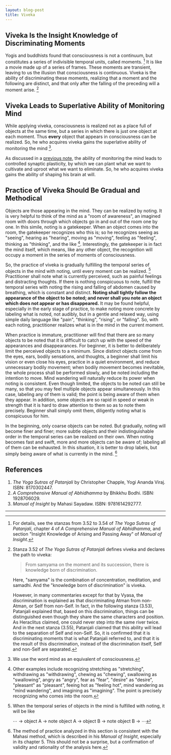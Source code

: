 ```yaml
---
layout: blog-post
title: Viveka
---
```


## Viveka Is the Insight Knowledge of Discriminating Moments

Yogis and buddhists found that consciousness is not a continuum, but constitutes a series of indivisible temporal units, called moments. [^moments] It is like a movie made up of a series of frames. These moments are transient, leaving to us the illusion that consciousness is continuous. Viveka is the ability of discriminating these moments, realizing that a moment and the following are distinct, and that only after the falling of the preceding will a moment arise. [^viveka]

  [^moments]: For details, see the stanzas from 3.52 to 3.54 of _The Yoga Sutras of Patanjali_, chapter 4 of _A Comprehensive Manual of Abhidhamma_, and section "Insight Knowledge of Arising and Passing Away" of _Manual of Insight_.

  [^viveka]: Stanza 3.52 of _The Yoga Sutras of Patanjali_ defines viveka and declares the path to viveka:

    > From samyama on the moment and its succession, there is knowledge born of discrimination.

    Here, "samyama" is the combination of concentration, meditation, and samadhi. And the "knowledge born of discrimination" is viveka.

    However, in many commentaries except for that by Vyasa, the discrimination is explained as that discriminating Atman from non-Atman, or Self from non-Self. In fact, in the following stanza (3.53), Patanjali explained that, based on this discrimination, things can be distinguished even though they share the same characters and position. As Heraclitus claimed, one could never step into the same river twice. And in the next stanza (3.55), Patanjali claimed that this ability will lead to the separation of Self and non-Self. So, it is confirmed that it is discriminating moments that is what Patanjali referred to, and that it is the result of this discrimination, instead of the discrimination itself, Self and non-Self are separated.

## Viveka Leads to Superlative Ability of Monitoring Mind

While applying viveka, consciousness is realized not as a place full of objects at the same time, but a series in which there is just one object at each moment. Thus **every** object that appears in consciousness can be realized. So, he who acquires viveka gains the superlative ability of monitoring the mind [^mind].

  [^mind]: We use the word mind as an equivalent of consciousness.

As discussed in a [previous note](2023-05-20-attention.md), the ability of monitoring the mind leads to controlled synaptic plasticity, by which we can plant what we want to cultivate and uproot what we want to eliminate. So, he who acquires viveka gains the ability of shaping his brain at will.

## Practice of Viveka Should Be Gradual and Methodical

Objects are those appearing in the mind. They can be realized by noting. It is very helpful to think of the mind as a "room of awareness", an imagined room with doors through which objects go in and out of the room one by one. In this simile, noting is a gatekeeper. When an object comes into the room, the gatekeeper recognizes who this is; so he recognizes seeing as "seeing", hearing as "hearing", moving as "moving", feeling as "feeling", thinking as "thinking", and the like [^other-examples]. Interestingly, the gatekeeper is in fact the mind itself, which means, like any other object, the recognition will occupy a moment in the series of moments of consciousness.

  [^other-examples]: Other examples include recognizing stretching as "stretching", withdrawing as "withdrawing", chewing as "chewing", swallowing as "swallowing", angry as "angry", fear as "fear", "desire" as "desire", "pleasant" as "pleasant", feeing hot as "feeling hot", mind wandering as "mind wandering", and imagining as "imagining". The point is precisely recognizing who comes into the room.

So, the practice of viveka is gradually fulfilling the temporal series of objects in the mind with noting, until every moment can be realized. [^fulfill-with-noting] Practitioner shall note what is currently perceived, such as painful feelings and distracting thoughts. If there is nothing conspicuous to note, fulfill the temporal series with noting the rising and falling of abdomen caused by breathing, which is constant and distinct. **Noting shall tightly follow the appearance of the object to be noted; and never shall you note an object which does not appear or has disappeared.** It may be found helpful, especially in the early stage of practice, to make noting more concrete by labeling what is noted, not audibly, but in a gentle and relaxed way, using simple daily language like "pain", "thinking", "rising", or "falling". So, with each noting, practitioner realizes what is in the mind in the current moment.

  [^fulfill-with-noting]: When the temporal series of objects in the mind is fulfilled with noting, it will be like

      ⋯ → object A → note object A → object B → note object B → ⋯

When practice is immature, practitioner will find that there are so many objects to be noted that it is difficult to catch up with the speed of the appearances and disappearances. For beginner, it is better to deliberately limit the perceived objects to a minimum. Since distinct objects come from the eyes, ears, bodily sensations, and thoughts, a beginner shall limit his vision or even close his eyes, practice in a quiet environment, and reduce unnecessary bodily movement; when bodily movement becomes inevitable, the whole process shall be performed slowly, and be noted including the intention to move. Mind wandering will naturally reduce its power when noting is consistent. Even though limited, the objects to be noted can still be many, so that you may feel multiple objects appear simultaneously. In this case, labeling any of them is valid; the point is being aware of them when they appear. In addition, some objects are so rapid in speed or weak in strength that it is hard to draw attention to them so as to note them precisely. Beginner shall simply omit them, diligently noting what is conspicuous for him.

In the beginning, only coarse objects can be noted. But gradually, noting will become finer and finer; more subtle objects and their indistinguishable order in the temporal series can be realized on their own. When noting becomes fast and swift, more and more objects can be aware of; labeling all of them can be exhausted. In this situation, it is better to drop labels, but simply being aware of what is currently in the mind. [^Mahasi-method]

  [^Mahasi-method]: The method of practice analyzed in this section is consistent with the Mahasi method, which is described in his _Manual of Insight_, especially in its chapter 5. This should not be a surprise, but a confirmation of validity and rationality of the analysis here.

## References

1. _The Yoga Sutras of Patanjali_ by Christopher Chapple, Yogi Ananda Viraj. ISBN: 8170302447.
2. _A Comprehensive Manual of Abhidhamma_ by Bhikkhu Bodhi. ISBN: 1928706029.
3. _Manual of Insight_ by Mahasi Sayadaw. ISBN: 9781614292777.

---
